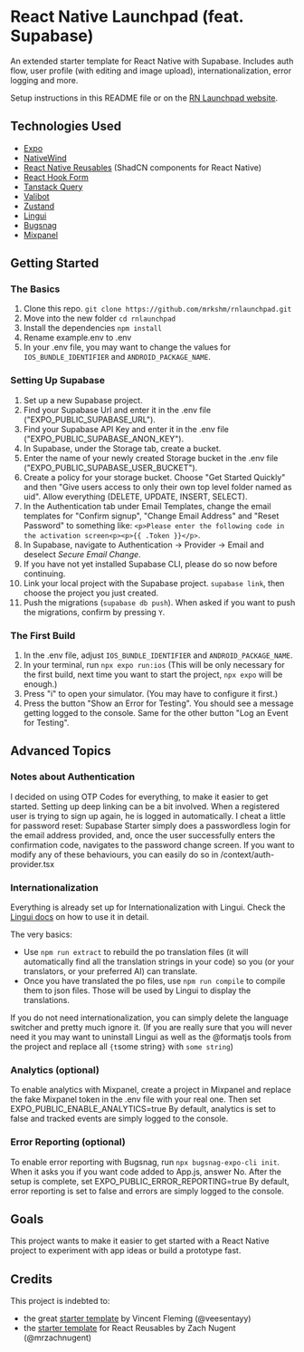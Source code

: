 # React Native Launchpad (feat. Supabase)

An extended starter template for React Native with Supabase. Includes auth flow, user profile (with editing and image upload), internationalization, error logging and more.

Setup instructions in this README file or on the [RN Launchpad website](https://rnlaunchpad.com).

## Technologies Used

- [Expo](https://expo.dev)
- [NativeWind](https://www.nativewind.dev)
- [React Native Reusables](https://github.com/mrzachnugent/react-native-reusables) (ShadCN components for React Native)
- [React Hook Form](https://react-hook-form.com)
- [Tanstack Query](https://tanstack.com/query/latest)
- [Valibot](https://valibot.dev)
- [Zustand](https://zustand-demo.pmnd.rs)
- [Lingui](http://lingui.dev)
- [Bugsnag](https://www.bugsnag.com)
- [Mixpanel](http://mixpanel.com)

## Getting Started

### The Basics

1. Clone this repo. `git clone https://github.com/mrkshm/rnlaunchpad.git`
2. Move into the new folder `cd rnlaunchpad`
3. Install the dependencies `npm install`
4. Rename example.env to .env
5. In your .env file, you may want to change the values for `IOS_BUNDLE_IDENTIFIER` and `ANDROID_PACKAGE_NAME`.

### Setting Up Supabase

1. Set up a new Supabase project.
2. Find your Supabase Url and enter it in the .env file ("EXPO_PUBLIC_SUPABASE_URL").
3. Find your Supabase API Key and enter it in the .env file ("EXPO_PUBLIC_SUPABASE_ANON_KEY").
4. In Supabase, under the Storage tab, create a bucket.
5. Enter the name of your newly created Storage bucket in the .env file ("EXPO_PUBLIC_SUPABASE_USER_BUCKET").
6. Create a policy for your storage bucket. Choose "Get Started Quickly" and then "Give users access to only their own top level folder named as uid". Allow everything (DELETE, UPDATE, INSERT, SELECT).
7. In the Authentication tab under Email Templates, change the email templates for "Confirm signup", "Change Email Address" and "Reset Password" to something like: `<p>Please enter the following code in the activation screen<p><p>{{ .Token }}</p>`.
8. In Supabase, navigate to Authentication -> Provider -> Email and deselect *Secure Email Change*.
8. If you have not yet installed Supabase CLI, please do so now before continuing.
9. Link your local project with the Supabase project. `supabase link`, then choose the project you just created.
10. Push the migrations (`supabase db push`). When asked if you want to push the migrations, confirm by pressing `Y`.

### The First Build

1. In the .env file, adjust `IOS_BUNDLE_IDENTIFIER` and `ANDROID_PACKAGE_NAME`.
2. In your terminal, run `npx expo run:ios` (This will be only necessary for the first build, next time you want to start the project, `npx expo` will be enough.)
3. Press "i" to open your simulator. (You may have to configure it first.)
4. Press the button "Show an Error for Testing". You should see a message getting logged to the console. Same for the other button "Log an Event for Testing".

## Advanced Topics

### Notes about Authentication

I decided on using OTP Codes for everything, to make it easier to get started. Setting up deep linking can be a bit involved. When a registered user is trying to sign up again, he is logged in automatically. I cheat a little for password reset: Supabase Starter simply does a passwordless login for the email address provided, and, once the user successfully enters the confirmation code, navigates to the password change screen. If you want to modify any of these behaviours, you can easily do so in /context/auth-provider.tsx

### Internationalization

Everything is already set up for Internationalization with Lingui. Check the [Lingui docs](https://lingui.dev/introduction) on how to use it in detail.

The very basics:

- Use `npm run extract` to rebuild the po translation files (it will automatically find all the translation strings in your code) so you (or your translators, or your preferred AI) can translate.
- Once you have translated the po files, use `npm run compile` to compile them to json files. Those will be used by Lingui to display the translations.

If you do not need internationalization, you can simply delete the language switcher and pretty much ignore it. (If you are really sure that you will never need it you may want to uninstall Lingui as well as the @formatjs tools from the project and replace all `{t`some string`}` with `some string`)

### Analytics (optional)

To enable analytics with Mixpanel, create a project in Mixpanel and replace the fake Mixpanel token in the .env file with your real one. Then set EXPO_PUBLIC_ENABLE_ANALYTICS=true
By default, analytics is set to false and tracked events are simply logged to the console.

### Error Reporting (optional)

To enable error reporting with Bugsnag, run `npx bugsnag-expo-cli init`.
When it asks you if you want code added to App.js, answer No.
After the setup is complete, set EXPO_PUBLIC_ERROR_REPORTING=true
By default, error reporting is set to false and errors are simply logged to the console.

## Goals

This project wants to make it easier to get started with a React Native project to experiment with app ideas or build a prototype fast.

## Credits

This project is indebted to:

- the great [starter template](https://github.com/FlemingVincent/expo-supabase-starter) by Vincent Fleming (@veesentayy)
- the [starter template](https://github.com/mrzachnugent/react-native-reusables) for React Reusables by Zach Nugent (@mrzachnugent)
